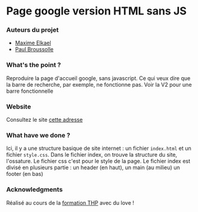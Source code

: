 # Page google version HTML sans JS
### Auteurs du projet
  - <a href="https://github.com/E-Maxou">Maxime Elkael</a>
  - <a href="https://rawgit.com/paul00b">Paul Broussolle</a>

### What's the point ?

Reproduire la page d'accueil google, sans javascript. Ce qui veux dire que la barre de recherche, par exemple, ne fonctionne pas.
Voir la V2 pour une barre fonctionnelle

### Website

Consultez le site <a href="https://rawgit.com/paul00b/pagegoogle/master/index.html">cette adresse</A>

### What have we done ?
Ici, il y a une structure basique de site internet : un fichier `index.html` et un fichier `style.css`. Dans le fichier index, on trouve la structure du site, l'ossature. Le fichier css c'est pour le style de la page.
Le fichier index est divisé en plusieurs partie : un header (en haut), un main (au milieu) un footer (en bas)

### Acknowledgments

Réalisé au cours de la <a href="https://www.thehackingproject.org/">formation THP</a> avec du love !

